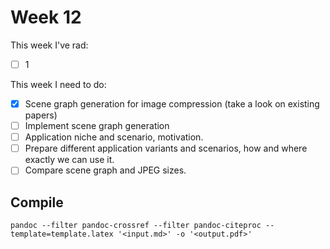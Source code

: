 # Week 12

This week I've rad:

- [ ] 1

This week I need to do:

- [x] Scene graph generation for image compression (take a look on existing papers)
- [ ] Implement scene graph generation
- [ ] Application niche and scenario, motivation.
- [ ] Prepare different application variants and scenarios, how and where exactly we can use it.
- [ ] Compare scene graph and JPEG sizes.

## Compile 
`pandoc --filter pandoc-crossref --filter pandoc-citeproc --template=template.latex '<input.md>' -o '<output.pdf>'`